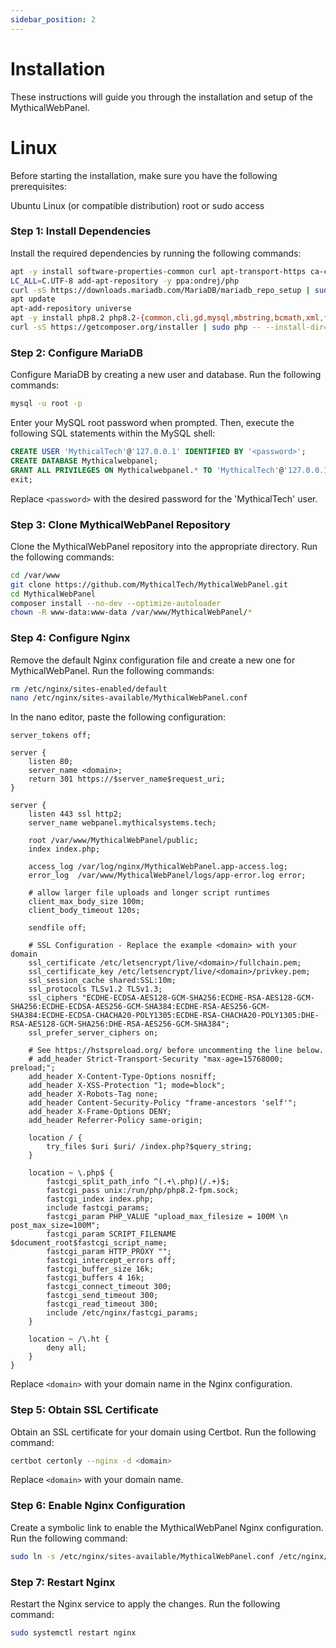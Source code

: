 ```yaml
---
sidebar_position: 2
---
```

# Installation 
These instructions will guide you through the installation and setup of the MythicalWebPanel.


# Linux
Before starting the installation, make sure you have the following prerequisites:

Ubuntu Linux (or compatible distribution)
root or sudo access
 
### Step 1: Install Dependencies
Install the required dependencies by running the following commands:
```bash
apt -y install software-properties-common curl apt-transport-https ca-certificates gnupg
LC_ALL=C.UTF-8 add-apt-repository -y ppa:ondrej/php
curl -sS https://downloads.mariadb.com/MariaDB/mariadb_repo_setup | sudo bash
apt update
apt-add-repository universe
apt -y install php8.2 php8.2-{common,cli,gd,mysql,mbstring,bcmath,xml,fpm,curl,zip} mariadb-server nginx tar unzip git certbot python3-certbot-nginx
curl -sS https://getcomposer.org/installer | sudo php -- --install-dir=/usr/local/bin --filename=composer
```
### Step 2: Configure MariaDB
Configure MariaDB by creating a new user and database. Run the following commands:
```bash
mysql -u root -p
```
Enter your MySQL root password when prompted. Then, execute the following SQL statements within the MySQL shell:
```sql
CREATE USER 'MythicalTech'@'127.0.0.1' IDENTIFIED BY '<password>';
CREATE DATABASE Mythicalwebpanel;
GRANT ALL PRIVILEGES ON Mythicalwebpanel.* TO 'MythicalTech'@'127.0.0.1' WITH GRANT OPTION;
exit;
```
Replace `<password>` with the desired password for the 'MythicalTech' user.
### Step 3: Clone MythicalWebPanel Repository
Clone the MythicalWebPanel repository into the appropriate directory. Run the following commands:
```bash
cd /var/www
git clone https://github.com/MythicalTech/MythicalWebPanel.git
cd MythicalWebPanel
composer install --no-dev --optimize-autoloader
chown -R www-data:www-data /var/www/MythicalWebPanel/*
```
### Step 4: Configure Nginx
Remove the default Nginx configuration file and create a new one for MythicalWebPanel. Run the following commands:
```bash
rm /etc/nginx/sites-enabled/default
nano /etc/nginx/sites-available/MythicalWebPanel.conf
```
In the nano editor, paste the following configuration:
```
server_tokens off;

server {
    listen 80;
    server_name <domain>;
    return 301 https://$server_name$request_uri;
}

server {
    listen 443 ssl http2;
    server_name webpanel.mythicalsystems.tech;

    root /var/www/MythicalWebPanel/public;
    index index.php;

    access_log /var/log/nginx/MythicalWebPanel.app-access.log;
    error_log  /var/www/MythicalWebPanel/logs/app-error.log error;

    # allow larger file uploads and longer script runtimes
    client_max_body_size 100m;
    client_body_timeout 120s;

    sendfile off;

    # SSL Configuration - Replace the example <domain> with your domain
    ssl_certificate /etc/letsencrypt/live/<domain>/fullchain.pem;
    ssl_certificate_key /etc/letsencrypt/live/<domain>/privkey.pem;
    ssl_session_cache shared:SSL:10m;
    ssl_protocols TLSv1.2 TLSv1.3;
    ssl_ciphers "ECDHE-ECDSA-AES128-GCM-SHA256:ECDHE-RSA-AES128-GCM-SHA256:ECDHE-ECDSA-AES256-GCM-SHA384:ECDHE-RSA-AES256-GCM-SHA384:ECDHE-ECDSA-CHACHA20-POLY1305:ECDHE-RSA-CHACHA20-POLY1305:DHE-RSA-AES128-GCM-SHA256:DHE-RSA-AES256-GCM-SHA384";
    ssl_prefer_server_ciphers on;

    # See https://hstspreload.org/ before uncommenting the line below.
    # add_header Strict-Transport-Security "max-age=15768000; preload;";
    add_header X-Content-Type-Options nosniff;
    add_header X-XSS-Protection "1; mode=block";
    add_header X-Robots-Tag none;
    add_header Content-Security-Policy "frame-ancestors 'self'";
    add_header X-Frame-Options DENY;
    add_header Referrer-Policy same-origin;

    location / {
        try_files $uri $uri/ /index.php?$query_string;
    }

    location ~ \.php$ {
        fastcgi_split_path_info ^(.+\.php)(/.+)$;
        fastcgi_pass unix:/run/php/php8.2-fpm.sock;
        fastcgi_index index.php;
        include fastcgi_params;
        fastcgi_param PHP_VALUE "upload_max_filesize = 100M \n post_max_size=100M";
        fastcgi_param SCRIPT_FILENAME $document_root$fastcgi_script_name;
        fastcgi_param HTTP_PROXY "";
        fastcgi_intercept_errors off;
        fastcgi_buffer_size 16k;
        fastcgi_buffers 4 16k;
        fastcgi_connect_timeout 300;
        fastcgi_send_timeout 300;
        fastcgi_read_timeout 300;
        include /etc/nginx/fastcgi_params;
    }

    location ~ /\.ht {
        deny all;
    }
}
```
Replace `<domain>` with your domain name in the Nginx configuration.
### Step 5: Obtain SSL Certificate
Obtain an SSL certificate for your domain using Certbot. Run the following command:
```bash
certbot certonly --nginx -d <domain>
```
Replace `<domain>` with your domain name.
### Step 6: Enable Nginx Configuration
Create a symbolic link to enable the MythicalWebPanel Nginx configuration. Run the following command:
```bash
sudo ln -s /etc/nginx/sites-available/MythicalWebPanel.conf /etc/nginx/sites-enabled/MythicalWebPanel.conf
```
### Step 7: Restart Nginx
Restart the Nginx service to apply the changes. Run the following command:
```bash
sudo systemctl restart nginx
```


